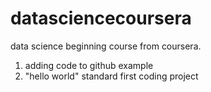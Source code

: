 datasciencecoursera
===================

data science beginning course from coursera.

1. adding code to github example
2. "hello world" standard first coding project
